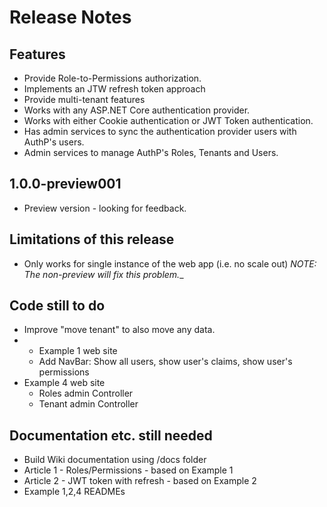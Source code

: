 # Release Notes

## Features

- Provide Role-to-Permissions authorization.
- Implements an JTW refresh token approach
- Provide multi-tenant features
- Works with any ASP.NET Core authentication provider.
- Works with either Cookie authentication or JWT Token authentication.
- Has admin services to sync the authentication provider users with  AuthP's users.
- Admin services to manage AuthP's Roles, Tenants and Users.

## 1.0.0-preview001

- Preview version - looking for feedback.

## Limitations of this release

- Only works for single instance of the web app (i.e. no scale out) _NOTE: The non-preview will fix this problem.__

## Code still to do

- Improve "move tenant" to also move any data.
- - Example 1 web site
  - Add NavBar: Show all users, show user's claims, show user's permissions
- Example 4 web site
  - Roles admin Controller
  - Tenant admin Controller

## Documentation etc. still needed

- Build Wiki documentation using /docs folder
- Article 1 - Roles/Permissions - based on Example 1
- Article 2 - JWT token with refresh - based on Example 2
- Example 1,2,4 READMEs


